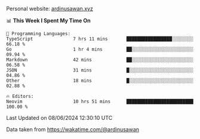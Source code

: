 Personal website: [ardinusawan.xyz](https://ardinusawan.xyz)

<!--START_SECTION:waka-->
📊 **This Week I Spent My Time On** 

```text
💬 Programming Languages: 
TypeScript               7 hrs 11 mins       █████████████████░░░░░░░░   66.18 % 
Go                       1 hr 4 mins         ██░░░░░░░░░░░░░░░░░░░░░░░   09.94 % 
Markdown                 42 mins             ██░░░░░░░░░░░░░░░░░░░░░░░   06.58 % 
JSON                     31 mins             █░░░░░░░░░░░░░░░░░░░░░░░░   04.86 % 
Other                    18 mins             █░░░░░░░░░░░░░░░░░░░░░░░░   02.88 % 

🔥 Editors: 
Neovim                   10 hrs 51 mins      █████████████████████████   100.00 % 
```


 Last Updated on 08/06/2024 12:30:10 UTC
<!--END_SECTION:waka-->
Data taken from https://wakatime.com/@ardinusawan
